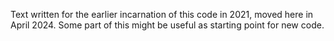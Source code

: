 Text written for the earlier incarnation of this code in 2021, moved here in April 2024. Some part of this might be useful as starting point for new code. 